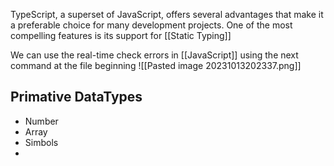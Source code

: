 TypeScript, a superset of JavaScript, offers several advantages that make it a preferable choice for many development projects. One of the most compelling features is its support for [[Static Typing]]

We can use the real-time check errors in [[JavaScript]] using the next command at the file beginning 
![[Pasted image 20231013202337.png]]

## Primative DataTypes

* Number
* Array
* Simbols
* 